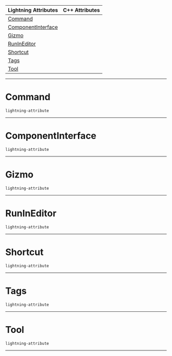 |Lightning Attributes|C++ Attributes|
|---|---|
|[ Command](https://github.com/dragonCASTjosh/PlasmaDocs/blob/master/code_reference/attribute_reference/object_attribute_reference.markdown#command)| |
|[ ComponentInterface](https://github.com/dragonCASTjosh/PlasmaDocs/blob/master/code_reference/attribute_reference/object_attribute_reference.markdown#componentinterface)| |
|[ Gizmo](https://github.com/dragonCASTjosh/PlasmaDocs/blob/master/code_reference/attribute_reference/object_attribute_reference.markdown#gizmo)| |
|[ RunInEditor](https://github.com/dragonCASTjosh/PlasmaDocs/blob/master/code_reference/attribute_reference/object_attribute_reference.markdown#runineditor)| |
|[ Shortcut](https://github.com/dragonCASTjosh/PlasmaDocs/blob/master/code_reference/attribute_reference/object_attribute_reference.markdown#shortcut)| |
|[ Tags](https://github.com/dragonCASTjosh/PlasmaDocs/blob/master/code_reference/attribute_reference/object_attribute_reference.markdown#tags)| |
|[ Tool](https://github.com/dragonCASTjosh/PlasmaDocs/blob/master/code_reference/attribute_reference/object_attribute_reference.markdown#tool)| |



---  
 #  Command

 `lightning-attribute`


---  
 #  ComponentInterface

 `lightning-attribute`


---  
 #  Gizmo

 `lightning-attribute`


---  
 #  RunInEditor

 `lightning-attribute`


---  
 #  Shortcut

 `lightning-attribute`


---  
 #  Tags

 `lightning-attribute`


---  
 #  Tool

 `lightning-attribute`


---  
 

 